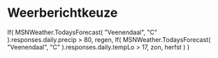 # Weerberichtkeuze

If(
    MSNWeather.TodaysForecast(
        "Veenendaal",
        "C"
    ).responses.daily.precip > 80,
    regen,
    If(
        MSNWeather.TodaysForecast(
            "Veenendaal",
            "C"
        ).responses.daily.tempLo > 17,
        zon,
        herfst
    )
)
